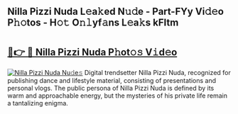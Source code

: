 ## Nilla Pizzi Nuda L𝚎a𝚔ed N𝚞𝚍e - Part-FYy Vi𝚍𝚎o P𝚑𝚘tos - H𝚘𝚝 O𝚗𝚕yf𝚊ns L𝚎a𝚔s kFItm

# <h2><a href="http://kf19q23.oniu.top/?m=Nilla+Pizzi+Nuda">🔗👉 🔴 Nilla Pizzi Nuda P𝚑ot𝚘𝚜 V𝚒d𝚎o</a></h2>

[![Nilla Pizzi Nuda Nu𝚍e𝚜](https://i.imgur.com/0qMVB7G.gif)](http://kf19q23.oniu.top/?m=Nilla+Pizzi+Nuda)
Digital trendsetter Nilla Pizzi Nuda, recognized for publishing dance and lifestyle material, consisting of presentations and personal vlogs. The public persona of Nilla Pizzi Nuda is defined by its warm and approachable energy, but the mysteries of his private life remain a tantalizing enigma.  
